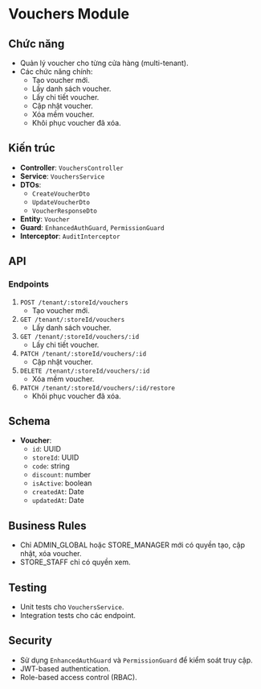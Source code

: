 # Vouchers Module

## Chức năng

- Quản lý voucher cho từng cửa hàng (multi-tenant).
- Các chức năng chính:
  - Tạo voucher mới.
  - Lấy danh sách voucher.
  - Lấy chi tiết voucher.
  - Cập nhật voucher.
  - Xóa mềm voucher.
  - Khôi phục voucher đã xóa.

## Kiến trúc

- **Controller**: `VouchersController`
- **Service**: `VouchersService`
- **DTOs**:
  - `CreateVoucherDto`
  - `UpdateVoucherDto`
  - `VoucherResponseDto`
- **Entity**: `Voucher`
- **Guard**: `EnhancedAuthGuard`, `PermissionGuard`
- **Interceptor**: `AuditInterceptor`

## API

### Endpoints

1. `POST /tenant/:storeId/vouchers`
   - Tạo voucher mới.
2. `GET /tenant/:storeId/vouchers`
   - Lấy danh sách voucher.
3. `GET /tenant/:storeId/vouchers/:id`
   - Lấy chi tiết voucher.
4. `PATCH /tenant/:storeId/vouchers/:id`
   - Cập nhật voucher.
5. `DELETE /tenant/:storeId/vouchers/:id`
   - Xóa mềm voucher.
6. `PATCH /tenant/:storeId/vouchers/:id/restore`
   - Khôi phục voucher đã xóa.

## Schema

- **Voucher**:
  - `id`: UUID
  - `storeId`: UUID
  - `code`: string
  - `discount`: number
  - `isActive`: boolean
  - `createdAt`: Date
  - `updatedAt`: Date

## Business Rules

- Chỉ ADMIN_GLOBAL hoặc STORE_MANAGER mới có quyền tạo, cập nhật, xóa voucher.
- STORE_STAFF chỉ có quyền xem.

## Testing

- Unit tests cho `VouchersService`.
- Integration tests cho các endpoint.

## Security

- Sử dụng `EnhancedAuthGuard` và `PermissionGuard` để kiểm soát truy cập.
- JWT-based authentication.
- Role-based access control (RBAC).
